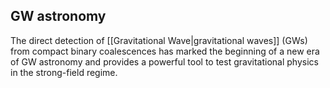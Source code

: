 ## GW astronomy

The direct detection of [[Gravitational Wave|gravitational waves]] (GWs) from compact binary coalescences has marked the beginning of a new era of GW astronomy and provides a powerful tool to test gravitational physics in the strong-field regime.